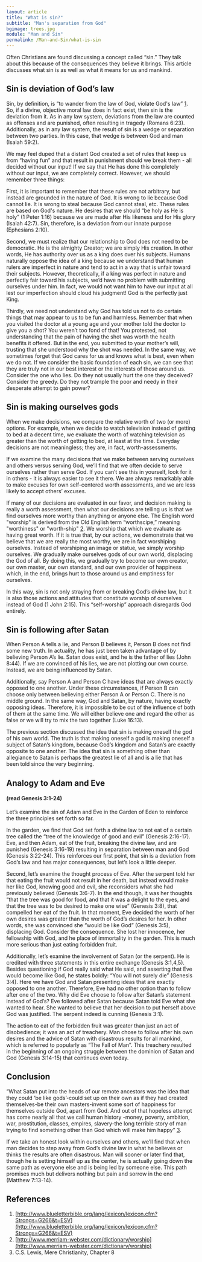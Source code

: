 ```yaml
---
layout: article
title: "What is sin?"
subtitle: "Man's separation from God"
bgimage: trees.jpg
module: "Man and Sin"
permalink: /Man-and-Sin/what-is-sin
---
```


Often Christians are found discussing a concept called “sin.” They talk about this because of the consequences they believe it brings. This article discusses what sin is as well as what it means for us and mankind.

## Sin is deviation of God’s law
Sin, by definition, is “to wander from the law of God, violate God's law” [1]({{page.permalink}}/#References). So, if a divine, objective moral law does in fact exist, then sin is the deviation from it. As in any law system, deviations from the law are counted as offenses and are punished, often resulting in tragedy (Romans 6:23). Additionally, as in any law system, the result of sin is a wedge or separation between two parties. In this case, that wedge is between God and man (Isaiah 59:2).
 
We may feel duped that a distant God created a set of rules that keep us from “having fun” and that result in punishment should we break them - all decided without our input! If we say that He has done this completely without our input, we are completely correct. However, we should remember three things:
 
First, it is important to remember that these rules are not arbitrary, but instead are grounded in the nature of God. It is wrong to lie because God cannot lie. It is wrong to steal because God cannot steal, etc. These rules are based on God's nature. He desires that we should “be holy as He is holy” (1 Peter 1:16) because we are made after His likeness and for His glory             (Isaiah 42:7). Sin, therefore, is a deviation from our innate purpose (Ephesians 2:10).
 
Second, we must realize that our relationship to God does not need to be democratic. He is the almighty Creator; we are simply His creation. In other words, He has authority over us as a king does over his subjects. Humans naturally oppose the idea of a king because we understand that human rulers are imperfect in nature and tend to act in a way that is unfair toward their subjects. However, theoretically, if a king was perfect in nature and perfectly fair toward his subjects, we’d have no problem with submitting ourselves under him. In fact, we would not want him to have our input at all lest our imperfection should cloud his judgment! God is the perfectly just King.
 
Thirdly, we need not understand why God has told us not to do certain things that may appear to us to be fun and harmless. Remember that when you visited the doctor at a young age and your mother told the doctor to give you a shot? You weren’t too fond of that! You protested, not understanding that the pain of having the shot was worth the health benefits it offered. But in the end, you submitted to your mother’s will, trusting that she understood why the shot was needed. In the same way, we sometimes forget that God cares for us and knows what is best, even when we do not. If we consider the basic foundation of each sin, we can see that they are truly not in our best interest or the interests of those around us. Consider the one who lies. Do they not usually hurt the one they deceived? Consider the greedy. Do they not trample the poor and needy in their desperate attempt to gain power?
 
## Sin is making ourselves gods
When we make decisions, we compare the relative worth of two (or more) options. For example, when we decide to watch television instead of getting to bed at a decent time, we evaluate the worth of watching television as greater than the worth of getting to bed, at least at the time. Everyday decisions are not meaningless; they are, in fact, worth-assessments.
 
If we examine the many decisions that we make between serving ourselves and others versus serving God, we’ll find that we often decide to serve ourselves rather than serve God. If you can’t see this in yourself, look for it in others - it is always easier to see it there. We are always remarkably able to make excuses for own self-centered worth assessments, and we are less likely to accept others’ excuses.
 
If many of our decisions are evaluated in our favor, and decision making is really a worth assessment, then what our decisions are telling us is that we find ourselves more worthy than anything or anyone else. The English word "worship" is derived from the Old English term “worthscipe,” meaning "worthiness" or "worth-ship" [2]({{page.permalink}}/#References). We worship that which we evaluate as having great worth. If it is true that, by our actions, we demonstrate that we believe that we are really the most worthy, we are in fact worshiping ourselves. Instead of worshiping an image or statue, we simply worship ourselves. We gradually make ourselves gods of our own world, displacing the God of all. By doing this, we gradually try to become our own creator, our own master, our own standard, and our own provider of happiness which, in the end, brings hurt to those around us and emptiness for ourselves.
 
In this way, sin is not only straying from or breaking God’s divine law, but it is also those actions and attitudes that constitute worship of ourselves instead of God (1 John 2:15). This “self-worship” approach disregards God entirely.
 
## Sin is following after Satan
When Person A tells a lie, and Person B believes it, Person B does not find some new truth. In actuality, he has just been taken advantage of by believing Person A’s lie. Satan does exist, and he is the father of lies (John 8:44). If we are convinced of his lies, we are not plotting our own course. Instead, we are being influenced by Satan.
 
Additionally, say Person A and Person C have ideas that are always exactly opposed to one another. Under these circumstances, if Person B can choose only between believing either Person A or Person C. There is no middle ground. In the same way, God and Satan, by nature, having exactly opposing ideas. Therefore, it is impossible to be out of the influence of both of them at the same time. We will either believe one and regard the other as false or we will try to mix the two together (Luke 16:13).
 
The previous section discussed the idea that sin is making oneself the god of his own world. The truth is that making oneself a god is making oneself a subject of Satan’s kingdom, because God’s kingdom and Satan’s are exactly opposite to one another. The idea that sin is something other than allegiance to Satan is perhaps the greatest lie of all and is a lie that has been told since the very beginning.
 
## Analogy to Adam and Eve 


#### (read Genesis 3:1-24)
Let’s examine the sin of Adam and Eve in the Garden of Eden to reinforce the three principles set forth so far.
 
In the garden, we find that God set forth a divine law to not eat of a certain tree called the “tree of the knowledge of good and evil” (Genesis 2:16-17). Eve, and then Adam, eat of the fruit, breaking the divine law, and are punished (Genesis 3:16-19) resulting in separation between man and God (Genesis 3:22-24). This reinforces our first point, that sin is a deviation from God’s law and has major consequences, but let’s look a little deeper.
 
Second, let’s examine the thought process of Eve. After the serpent told her that eating the fruit would not result in her death, but instead would make her like God, knowing good and evil, she reconsiders what she had previously believed (Genesis 3:6-7). In the end though, it was her thoughts “that the tree was good for food, and that it was a delight to the eyes, and that the tree was to be desired to make one wise” (Genesis 3:8), that compelled her eat of the fruit. In that moment, Eve decided the worth of her own desires was greater than the worth of God’s desires for her. In other words, she was convinced she “would be like God” (Genesis 3:5), displacing God. Consider the consequence. She lost her innocence, her fellowship with God, and he place of immortality in the garden. This is much more serious than just eating forbidden fruit.
 
Additionally, let’s examine the involvement of Satan (or the serpent). He is credited with three statements in this entire exchange (Genesis 3:1,4,5). Besides questioning if God really said what He said, and asserting that Eve would become like God, he states boldly: “You will not surely die” (Genesis 3:4). Here we have God and Satan presenting ideas that are exactly opposed to one another. Therefore, Eve had no other option than to follow after one of the two. Why did Eve choose to follow after Satan’s statement instead of God’s? Eve followed after Satan because Satan told Eve what she wanted to hear. She wanted to believe that her decision to put herself above God was justified. The serpent indeed is cunning (Genesis 3:1).
 
The action to eat of the forbidden fruit was greater than just an act of disobedience; it was an act of treachery. Man chose to follow after his own desires and the advice of Satan with disastrous results for all mankind, which is referred to popularly as “The Fall of Man”. This treachery resulted in the beginning of an ongoing struggle between the dominion of Satan and God (Genesis 3:14-15) that continues even today.
 
## Conclusion
“What Satan put into the heads of our remote ancestors was the idea that they could ‘be like gods’-could set up on their own as if they had created themselves-be their own masters-invent some sort of happiness for themselves outside God, apart from God. And out of that hopeless attempt has come nearly all that we call human history -money, poverty, ambition, war, prostitution, classes, empires, slavery-the long terrible story of man trying to find something other than God which will make him happy” [3]({{page.permalink}}/#References).
 
If we take an honest look within ourselves and others, we’ll find that when man decides to step away from God’s divine law in what he believes or thinks the results are often disastrous. Man will sooner or later find that, though he is setting himself up as the center, he is actually going down the same path as everyone else and is being led by someone else. This path promises much but delivers nothing but pain and sorrow in the end (Matthew 7:13-14).
 
## References <a id="References"></a>
1. [http://www.blueletterbible.org/lang/lexicon/lexicon.cfm?Strongs=G266&t=ESV](http://www.blueletterbible.org/lang/lexicon/lexicon.cfm?Strongs=G266&t=ESV)
2. [http://www.merriam-webster.com/dictionary/worship](http://www.merriam-webster.com/dictionary/worship)
3. C.S. Lewis, Mere Christianity, Chapter 8